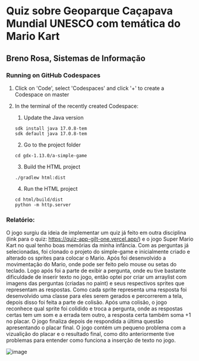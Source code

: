 # Quiz sobre Geoparque Caçapava Mundial UNESCO com temática do Mario Kart
## Breno Rosa, Sistemas de Informação
### Running on GitHub Codespaces

1. Click on 'Code', select 'Codespaces' and click '+' to create a Codespace on master
2. In the terminal of the recently created Codespace:

   1. Update the Java version
   ```
   sdk install java 17.0.8-tem
   sdk default java 17.0.8-tem
   ```
   2. Go to the project folder
   ```
   cd gdx-1.13.0/a-simple-game
   ```
   3. Build the HTML project
   ```
   ./gradlew html:dist
   ```
   4. Run the HTML project
   ```
   cd html/build/dist
   python -m http.server
   ```
   
### Relatório:
O jogo surgiu da ideia de implementar um quiz já feito em outra disciplina (link para o quiz: https://quiz-app-gilt-one.vercel.app/) 
e o jogo Super Mario Kart no qual tenho boas memórias da minha infância.
Com as perguntas já selecionadas, foi clonado o projeto do simple-game e inicialmente criado e alterado os sprites para colocar o Mario. 
Após foi desenvolvido a movimentação do Mario, onde pode ser feito pelo mouse ou setas do teclado. Logo após foi a parte de exibir a pergunta, 
onde eu tive bastante dificuldade de inserir texto no jogo, então optei por criar um arraylist com imagens das perguntas (criadas no paint) e seus
respectivos sprites que representam as respostas. Como cada sprite representa uma resposta foi desenvolvido uma classe para eles serem gerados e 
percorrerem a tela, depois disso foi feita a parte de colisão. Após uma colisão, o jogo reconhece qual sprite foi colidido e troca a pergunta, 
onde as respostas certas tem um som e a errada tem outro, a resposta certa também soma +1 no placar.
O jogo finaliza depois de respondida a última questão apresentando o placar final. O jogo contém um pequeno problema com a vizualição do placar
e o resultado final, como dito anteriormente tive problemas para entender como funciona a inserção de texto no jogo.

![image](https://github.com/user-attachments/assets/f8f94dfc-c787-47f7-a251-3f2e4370c2f8)
